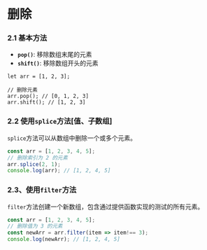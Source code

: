 # 删除



### 2.1 基本方法

* **`pop()`**: 移除数组末尾的元素
* **`shift()`**: 移除数组开头的元素

```
let arr = [1, 2, 3];

// 删除元素
arr.pop(); // [0, 1, 2, 3]
arr.shift(); // [1, 2, 3]
```

### 2.2 **使用`splice`方法\[值、子数组]**

`splice`方法可以从数组中删除一个或多个元素。

```javascript
const arr = [1, 2, 3, 4, 5];
// 删除索引为 2 的元素
arr.splice(2, 1);
console.log(arr); // [1, 2, 4, 5]
```

### **2.3、使用`filter`方法**

`filter`方法创建一个新数组，包含通过提供函数实现的测试的所有元素。

```javascript
const arr = [1, 2, 3, 4, 5];
// 删除值为 3 的元素
const newArr = arr.filter(item => item!== 3);
console.log(newArr); // [1, 2, 4, 5]
```







